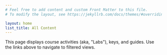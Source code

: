 ```yaml
---
# Feel free to add content and custom Front Matter to this file.
# To modify the layout, see https://jekyllrb.com/docs/themes/#overriding-theme-defaults

layout: home
list_title: All Content
---
```


This page displays course activities (aka, "Labs"), keys, and guides. Use the links above to navigate to filtered views.
